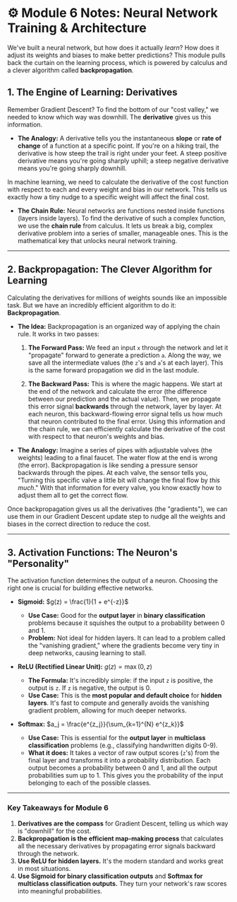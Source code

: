 # ⚙️ Module 6 Notes: Neural Network Training & Architecture

We've built a neural network, but how does it actually *learn*? How does it adjust its weights and biases to make better predictions? This module pulls back the curtain on the learning process, which is powered by calculus and a clever algorithm called **backpropagation**.

## 1. The Engine of Learning: Derivatives

Remember Gradient Descent? To find the bottom of our "cost valley," we needed to know which way was downhill. The **derivative** gives us this information.

* **The Analogy:** A derivative tells you the instantaneous **slope** or **rate of change** of a function at a specific point. If you're on a hiking trail, the derivative is how steep the trail is right under your feet. A steep positive derivative means you're going sharply uphill; a steep negative derivative means you're going sharply downhill.

In machine learning, we need to calculate the derivative of the cost function with respect to each and every weight and bias in our network. This tells us exactly how a tiny nudge to a specific weight will affect the final cost.

* **The Chain Rule:** Neural networks are functions nested inside functions (layers inside layers). To find the derivative of such a complex function, we use the **chain rule** from calculus. It lets us break a big, complex derivative problem into a series of smaller, manageable ones. This is the mathematical key that unlocks neural network training.

---

## 2. Backpropagation: The Clever Algorithm for Learning

Calculating the derivatives for millions of weights sounds like an impossible task. But we have an incredibly efficient algorithm to do it: **Backpropagation**.

* **The Idea:** Backpropagation is an organized way of applying the chain rule. It works in two passes:

    1.  **The Forward Pass:** We feed an input `x` through the network and let it "propagate" forward to generate a prediction `a`. Along the way, we save all the intermediate values (the `z`'s and `a`'s at each layer). This is the same forward propagation we did in the last module.

    2.  **The Backward Pass:** This is where the magic happens. We start at the end of the network and calculate the error (the difference between our prediction and the actual value). Then, we propagate this error signal **backwards** through the network, layer by layer. At each neuron, this backward-flowing error signal tells us how much that neuron contributed to the final error. Using this information and the chain rule, we can efficiently calculate the derivative of the cost with respect to that neuron's weights and bias.

* **The Analogy:** Imagine a series of pipes with adjustable valves (the weights) leading to a final faucet. The water flow at the end is wrong (the error). Backpropagation is like sending a pressure sensor backwards through the pipes. At each valve, the sensor tells you, "Turning this specific valve a little bit will change the final flow by *this much*." With that information for every valve, you know exactly how to adjust them all to get the correct flow.

Once backpropagation gives us all the derivatives (the "gradients"), we can use them in our Gradient Descent update step to nudge all the weights and biases in the correct direction to reduce the cost.

---

## 3. Activation Functions: The Neuron's "Personality"

The activation function determines the output of a neuron. Choosing the right one is crucial for building effective networks.

* **Sigmoid:** $g(z) = \frac{1}{1 + e^{-z}}$
    * **Use Case:** Good for the **output layer** in **binary classification** problems because it squishes the output to a probability between 0 and 1.
    * **Problem:** Not ideal for hidden layers. It can lead to a problem called the "vanishing gradient," where the gradients become very tiny in deep networks, causing learning to stall.

* **ReLU (Rectified Linear Unit):** $g(z) = \max(0, z)$
    * **The Formula:** It's incredibly simple: if the input `z` is positive, the output is `z`. If `z` is negative, the output is 0.
    * **Use Case:** This is the **most popular and default choice** for **hidden layers**. It's fast to compute and generally avoids the vanishing gradient problem, allowing for much deeper networks.

    

* **Softmax:** $a_j = \frac{e^{z_j}}{\sum_{k=1}^{N} e^{z_k}}$
    * **Use Case:** This is essential for the **output layer** in **multiclass classification** problems (e.g., classifying handwritten digits 0-9).
    * **What it does:** It takes a vector of raw output scores (`z`'s) from the final layer and transforms it into a probability distribution. Each output becomes a probability between 0 and 1, and all the output probabilities sum up to 1. This gives you the probability of the input belonging to each of the possible classes.

---

### Key Takeaways for Module 6

1.  **Derivatives are the compass** for Gradient Descent, telling us which way is "downhill" for the cost.
2.  **Backpropagation is the efficient map-making process** that calculates all the necessary derivatives by propagating error signals backward through the network.
3.  **Use ReLU for hidden layers.** It's the modern standard and works great in most situations.
4.  **Use Sigmoid for binary classification outputs** and **Softmax for multiclass classification outputs.** They turn your network's raw scores into meaningful probabilities.